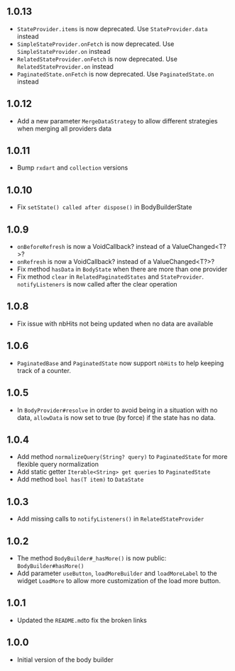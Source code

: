 ## 1.0.13

* `StateProvider.items` is now deprecated. Use `StateProvider.data` instead
* `SimpleStateProvider.onFetch` is now deprecated. Use `SimpleStateProvider.on` instead
* `RelatedStateProvider.onFetch` is now deprecated. Use `RelatedStateProvider.on` instead
* `PaginatedState.onFetch` is now deprecated. Use `PaginatedState.on` instead

## 1.0.12

* Add a new parameter `MergeDataStrategy` to allow different strategies when merging all providers data

## 1.0.11

* Bump `rxdart` and `collection` versions

## 1.0.10

* Fix `setState() called after dispose()` in BodyBuilderState

## 1.0.9

* `onBeforeRefresh` is now a VoidCallback? instead of a ValueChanged<T?>?
* `onRefresh` is now a VoidCallback? instead of a ValueChanged<T?>?
* Fix method `hasData` in `BodyState` when there are more than one provider
* Fix method `clear` in `RelatedPaginatedStates` and `StateProvider`. `notifyListeners` is now called after the clear
  operation

## 1.0.8

* Fix issue with nbHits not being updated when no data are available

## 1.0.6

* `PaginatedBase` and `PaginatedState` now support `nbHits` to help keeping track of a counter.

## 1.0.5

* In `BodyProvider#resolve` in order to avoid being in a situation with no data, `allowData` is now
  set to true (by force) if the state has no data.

## 1.0.4

* Add method `normalizeQuery(String? query)` to `PaginatedState` for more flexible query
  normalization
* Add static getter `Iterable<String> get queries` to `PaginatedState`
* Add method `bool has(T item)` to `DataState`

## 1.0.3

* Add missing calls to `notifyListeners()` in `RelatedStateProvider`

## 1.0.2

* The method `BodyBuilder#_hasMore()` is now public: `BodyBuilder#hasMore()`
* Add parameter `useButton`, `loadMoreBuilder` and `loadMoreLabel` to the widget `LoadMore` to allow
  more customization of the load more button.

## 1.0.1

* Updated the `README.md`to fix the broken links

## 1.0.0

* Initial version of the body builder
